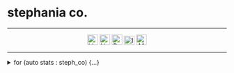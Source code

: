 <p align="center"><h1>stephania co.</h1></p>
<hr>

<p align="center">
  <a href="https://github.com/fetbarcelon" target="_blank"><img alt="LinkedIn" title="LinkedIn" height="24" width="24" src="./image/github2.png"></a>
  <a href="https://www.linkedin.com/in/stephania-cortes/" target="_blank"><img alt="LinkedIn" title="LinkedIn" height="24" width="24" src="./image/linkedin2.png"></a>
  <a href="https://https://fetbarcelon.wixsite.com/stephania-cortes/" target="_blank"><img alt="Portfolio" title="Portfolio" height="24" width="24" src="./image/Portfolio.png"></a>
  <a href="https://devpro.itch.io/" target="_blank"><img alt="ItchIO" title="Itch.IO" height="21" width="24" src="./image/itchio2.png"></a>
  <a href="mailto:fetbarcelon@gmail.com" target="_blank"><img alt="Mail" title="Mail" height="24" width="24" src="./image/mail.png"></a>
</p>

<hr>

<details>
<summary> for (auto stats : steph_co) {...}</summary>
<p align="center">



<hr/>


</p>
<br>
</details> 
